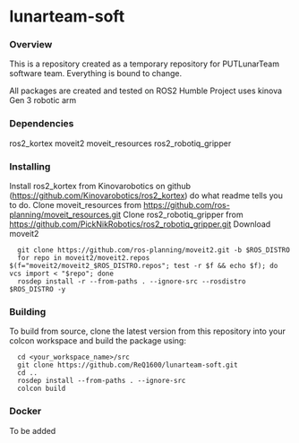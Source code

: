 # lunarteam-soft
### Overview

This is a repository created as a temporary repository for PUTLunarTeam software team. Everything is bound to change.

All packages are created and tested on ROS2 Humble
Project uses kinova Gen 3 robotic arm

### Dependencies

ros2_kortex
moveit2
moveit_resources
ros2_robotiq_gripper

### Installing
Install ros2_kortex from Kinovarobotics on github (https://github.com/Kinovarobotics/ros2_kortex) do what readme tells you to do.
Clone moveit_resources from https://github.com/ros-planning/moveit_resources.git
Clone ros2_robotiq_gripper from https://github.com/PickNikRobotics/ros2_robotiq_gripper.git
Download moveit2
~~~
  git clone https://github.com/ros-planning/moveit2.git -b $ROS_DISTRO
  for repo in moveit2/moveit2.repos $(f="moveit2/moveit2_$ROS_DISTRO.repos"; test -r $f && echo $f); do vcs import < "$repo"; done
  rosdep install -r --from-paths . --ignore-src --rosdistro $ROS_DISTRO -y
~~~

### Building

To build from source, clone the latest version from this repository into your colcon workspace and build the package using:
~~~
  cd <your_workspace_name>/src
  git clone https://github.com/ReQ1600/lunarteam-soft.git
  cd ..
  rosdep install --from-paths . --ignore-src
  colcon build
~~~

### Docker
To be added
